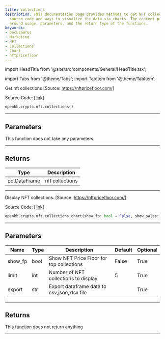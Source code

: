 ```yaml
---
title: collections
description: This documentation page provides methods to get NFT collections, its
  source code and ways to visualize the data via charts. The content primarily revolves
  around usage, parameters, and the return type of the functions.
keywords:
- Docusaurus
- Marketing
- NFT
- Collections
- Chart
- nftpricefloor
---
```


import HeadTitle from '@site/src/components/General/HeadTitle.tsx';

<HeadTitle title="crypto.nft.collections - Reference | OpenBB SDK Docs" />

import Tabs from '@theme/Tabs';
import TabItem from '@theme/TabItem';

<Tabs>
<TabItem value="model" label="Model" default>

Get nft collections [Source: https://nftpricefloor.com/]

Source Code: [[link](https://github.com/OpenBB-finance/OpenBBTerminal/tree/main/openbb_terminal/cryptocurrency/nft/nftpricefloor_model.py#L24)]

```python
openbb.crypto.nft.collections()
```

---

## Parameters

This function does not take any parameters.

---

## Returns

| Type | Description |
| ---- | ----------- |
| pd.DataFrame | nft collections |
---

</TabItem>
<TabItem value="view" label="Chart">

Display NFT collections. [Source: https://nftpricefloor.com/]

Source Code: [[link](https://github.com/OpenBB-finance/OpenBBTerminal/tree/main/openbb_terminal/cryptocurrency/nft/nftpricefloor_view.py#L27)]

```python
openbb.crypto.nft.collections_chart(show_fp: bool = False, show_sales: bool = False, limit: int = 5, export: str = "")
```

---

## Parameters

| Name | Type | Description | Default | Optional |
| ---- | ---- | ----------- | ------- | -------- |
| show_fp | bool | Show NFT Price Floor for top collections | False | True |
| limit | int | Number of NFT collections to display | 5 | True |
| export | str | Export dataframe data to csv,json,xlsx file |  | True |


---

## Returns

This function does not return anything

---

</TabItem>
</Tabs>
